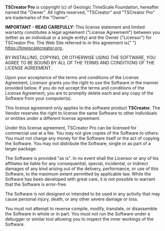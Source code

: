 <strong>TSCreator Pro</strong> is copyright (c) of Geologic TimeScale Foundation, hereafter named the
&quot;Owner&quot;. All rights reserved, &quot;TSCreator&quot; and &quot;TSCreator Pro&quot; are trademarks
of the &quot;Owner&quot;.

<p>
<strong>IMPORTANT - READ CAREFULLY:</strong> This license statement and limited warranty constitutes a
legal agreement (&quot;License Agreement&quot;) between you (either as an individual or a single entity)
and the Owner (&quot;Licensor&quot;) for TSCreator Pro. The Web Site referred to in this agreement is{" "}
<a href="https://timescalecreator.org" target="_blank" rel="noopener noreferrer">
    https://timescalecreator.org
</a>
.
</p>
<p>
BY INSTALLING, COPYING, OR OTHERWISE USING THE SOFTWARE, YOU AGREE TO BE BOUND BY ALL OF THE TERMS AND
CONDITIONS OF THE LICENSE AGREEMENT.
</p>
<p>
Upon your acceptance of the terms and conditions of the License Agreement, Licensor grants you the right
to use the Software in the manner provided below. If you do not accept the terms and conditions of the
License Agreement, you are to promptly delete each and any copy of the Software from your computer(s).
</p>
<p>
This license agreement only applies to the software product <strong>TSCreator</strong>. The Vendor
reserves the right to license the same Software to other individuals or entities under a different
license agreement.
</p>
<p>
Under this license agreement, TSCreator Pro can be licensed for commercial use at a fee. You may not
give copies of the Software to others. You must not charge any money for the Software itself or the act
of copying the Software. You may not distribute the Software, single or as part of a larger package.
</p>
<p>
The Software is provided &quot;as is&quot;. In no event shall the Licensor or any of his affiliates be
liable for any consequential, special, incidental, or indirect damages of any kind arising out of the
delivery, performance, or use of this Software, to the maximum extent permitted by applicable law. While
the Software has been developed with great care, it is not possible to warrant that the Software is
error-free.
</p>
<p>
The Software is not designed or intended to be used in any activity that may cause personal injury,
death, or any other severe damage or loss.
</p>
<p>
You must not attempt to reverse compile, modify, translate, or disassemble the Software in whole or in
part. You must not run the Software under a debugger or similar tool allowing you to inspect the inner
workings of the Software.
</p>

